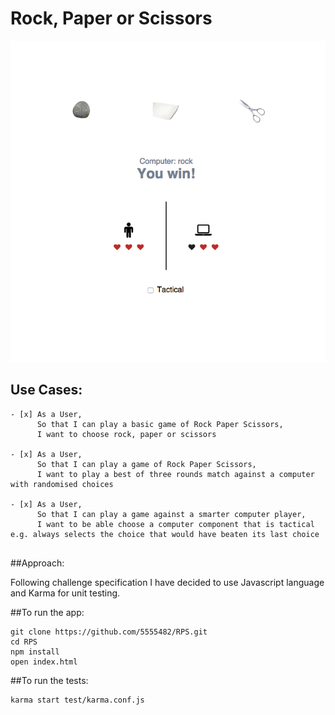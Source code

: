 # Rock, Paper or Scissors

![Picture 1](css/view.png)

Use Cases:
-------

```
- [x] As a User,
      So that I can play a basic game of Rock Paper Scissors,
      I want to choose rock, paper or scissors

- [x] As a User,
      So that I can play a game of Rock Paper Scissors,
      I want to play a best of three rounds match against a computer with randomised choices

- [x] As a User,
      So that I can play a game against a smarter computer player,
      I want to be able choose a computer component that is tactical e.g. always selects the choice that would have beaten its last choice


```
##Approach:

Following challenge specification I have decided to use Javascript language and Karma for unit testing.

##To run the app:
```
git clone https://github.com/5555482/RPS.git
cd RPS
npm install
open index.html
```

##To run the tests:

```
karma start test/karma.conf.js
```
